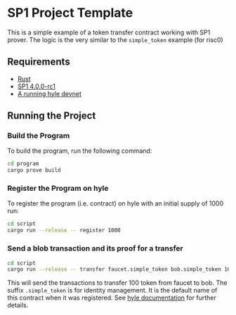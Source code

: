 # SP1 Project Template

This is a simple example of a token transfer contract working with SP1 prover.
The logic is the very similar to the `simple_token` example (for risc0)

## Requirements

- [Rust](https://rustup.rs/)
- [SP1 4.0.0-rc1](https://docs.succinct.xyz/getting-started/install.html)
- [A running hyle devnet](https://docs.hyle.eu/developers/quickstart/devnet/)

## Running the Project

### Build the Program

To build the program, run the following command:

```sh
cd program
cargo prove build
```

### Register the Program on hyle

To register the program (i.e. contract) on hyle with an initial supply of 1000 run:

```sh
cd script
cargo run --release -- register 1000
```

### Send a blob transaction and its proof for a transfer

```sh
cd script
cargo run --release -- transfer faucet.simple_token bob.simple_token 100
```

This will send the transactions to transfer 100 token from faucet to bob. The suffix `.simple_token` is for identity management.
It is the default name of this contract when it was registered. See [hyle documentation](https://docs.hyle.eu/developers/general-doc/identity/) for further details.
